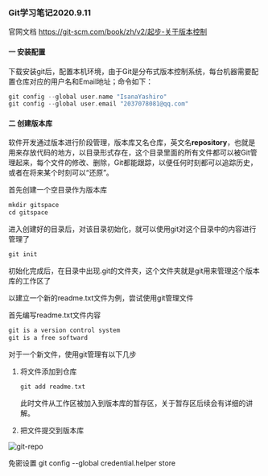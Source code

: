 ### Git学习笔记2020.9.11

官网文档 https://git-scm.com/book/zh/v2/起步-关于版本控制
#### 一 安装配置

下载安装git后，配置本机环境，由于Git是分布式版本控制系统，每台机器需要配置仓库对应的用户名和Email地址；命令如下：

```c
git config --global user.name "IsanaYashiro"
git config --global user.email "2037078081@qq.com"
```

#### 二 创建版本库

软件开发通过版本进行阶段管理，版本库又名仓库，英文名**repository**，也就是用来存放代码的地方，以目录形式存在，这个目录里面的所有文件都可以被Git管理起来，每个文件的修改、删除，Git都能跟踪，以便任何时刻都可以追踪历史，或者在将来某个时刻可以“还原”。

首先创建一个空目录作为版本库

```c
mkdir gitspace
cd gitspace
```

进入创建好的目录后，对该目录初始化，就可以使用git对这个目录中的内容进行管理了

```c
git init
```

初始化完成后，在目录中出现.git的文件夹，这个文件夹就是git用来管理这个版本库的工作区了

以建立一个新的readme.txt文件为例，尝试使用git管理文件

首先编写readme.txt文件内容

```c
git is a version control system
git is a free softward
```

对于一个新文件，使用git管理有以下几步

1. 将文件添加到仓库

   ```c
   git add readme.txt
   ```

   此时文件从工作区被加入到版本库的暂存区，关于暂存区后续会有详细的讲解。

2. 把文件提交到版本库


![git-repo](https://www.liaoxuefeng.com/files/attachments/919020037470528/0)



免密设置
git config --global credential.helper store
